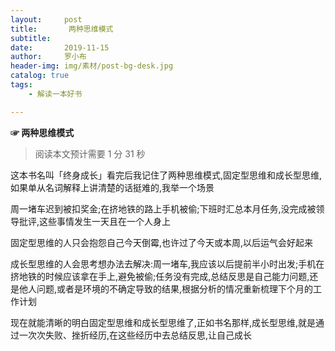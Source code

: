 ```yaml
---
layout:     post
title:       两种思维模式
subtitle:   
date:       2019-11-15
author:     罗小布
header-img: img/素材/post-bg-desk.jpg
catalog: true
tags:
    - 解读一本好书

---
```






**☞  两种思维模式**

> 阅读本文预计需要 1 分 31 秒

这本书名叫「终身成长」看完后我记住了两种思维模式,固定型思维和成长型思维,如果单从名词解释上讲清楚的话挺难的,我举一个场景

周一堵车迟到被扣奖金;在挤地铁的路上手机被偷;下班时汇总本月任务,没完成被领导批评,这些事情发生一天且在一个人身上

固定型思维的人只会抱怨自己今天倒霉,也许过了今天或本周,以后运气会好起来

成长型思维的人会思考想办法去解决:周一堵车,我应该以后提前半小时出发;手机在挤地铁的时候应该拿在手上,避免被偷;任务没有完成,总结反思是自己能力问题,还是他人问题,或者是环境的不确定导致的结果,根据分析的情况重新梳理下个月的工作计划

现在就能清晰的明白固定型思维和成长型思维了,正如书名那样,成长型思维,就是通过一次次失败、挫折经历,在这些经历中去总结反思,让自己成长









